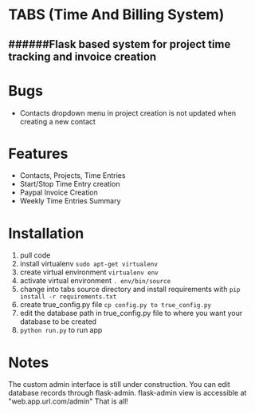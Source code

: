 TABS (Time And Billing System)
==============================
######Flask based system for project time tracking and invoice creation
------------------------------------------------------------------
# Bugs
* Contacts dropdown menu in project creation is not updated when creating a new contact

# Features
* Contacts, Projects, Time Entries
* Start/Stop Time Entry creation
* Paypal Invoice Creation
* Weekly Time Entries Summary

# Installation
1.  pull code
2.  install virtualenv `sudo apt-get virtualenv`
3.  create virtual environment `virtualenv env` 
4.  activate virtual environment `. env/bin/source`
5.  change into tabs source directory and install requirements with `pip install -r requirements.txt`
6.  create true_config.py file `cp config.py to true_config.py`
7.  edit the database path in true_config.py file to where you want your database to be created
8.  `python run.py` to run app

# Notes
The custom admin interface is still under construction. You can edit database records through flask-admin.
flask-admin view is accessible at "web.app.url.com/admin"
That is all!



